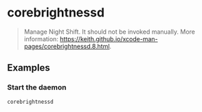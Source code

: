 # corebrightnessd

> Manage Night Shift. It should not be invoked manually. More information: <https://keith.github.io/xcode-man-pages/corebrightnessd.8.html>.

## Examples

### Start the daemon

```bash
corebrightnessd
```
